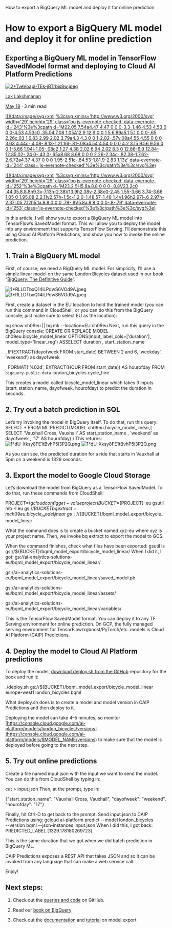 How to export a BigQuery ML model and deploy it for online prediction

# How to export a BigQuery ML model and deploy it for online prediction

## Exporting a BigQuery ML model in TensorFlow SavedModel format and deploying to Cloud AI Platform Predictions

[![2*TveVoapl-TEk-jBTrbis8w.jpeg](../_resources/e0667f99a34a0e07e07c4d841ae06366.jpg)](https://towardsdatascience.com/@lakshmanok?source=post_page-----a7e4d44c4c93----------------------)

[Lak Lakshmanan](https://towardsdatascience.com/@lakshmanok?source=post_page-----a7e4d44c4c93----------------------)

[May 18](https://towardsdatascience.com/how-to-export-a-bigquery-ml-model-and-deploy-it-for-online-prediction-a7e4d44c4c93?source=post_page-----a7e4d44c4c93----------------------) · 3 min read

[![](data:image/svg+xml,%3csvg xmlns='http://www.w3.org/2000/svg' width='29' height='29' class='bo js-evernote-checked' data-evernote-id='243'%3e%3cpath d='M22.05 7.54a4.47 4.47 0 0 0-3.3-1.46 4.53 4.53 0 0 0-4.53 4.53c0 .35.04.7.08 1.05A12.9 12.9 0 0 1 5 6.89a5.1 5.1 0 0 0-.65 2.26c.03 1.6.83 2.99 2.02 3.79a4.3 4.3 0 0 1-2.02-.57v.08a4.55 4.55 0 0 0 3.63 4.44c-.4.08-.8.13-1.21.16l-.81-.08a4.54 4.54 0 0 0 4.2 3.15 9.56 9.56 0 0 1-5.66 1.94l-1.05-.08c2 1.27 4.38 2.02 6.94 2.02 8.3 0 12.86-6.9 12.84-12.85.02-.24 0-.43 0-.65a8.68 8.68 0 0 0 2.26-2.34c-.82.38-1.7.62-2.6.72a4.37 4.37 0 0 0 1.95-2.51c-.84.53-1.81.9-2.83 1.13z' data-evernote-id='244' class='js-evernote-checked'%3e%3c/path%3e%3c/svg%3e)](https://medium.com/p/a7e4d44c4c93/share/twitter?source=post_actions_header---------------------------)

[![](data:image/svg+xml,%3csvg xmlns='http://www.w3.org/2000/svg' width='29' height='29' class='bo js-evernote-checked' data-evernote-id='252'%3e%3cpath d='M23.2 5H5.8a.8.8 0 0 0-.8.8V23.2c0 .44.35.8.8.8h9.3v-7.13h-2.38V13.9h2.38v-2.38c0-2.45 1.55-3.66 3.74-3.66 1.05 0 1.95.08 2.2.11v2.57h-1.5c-1.2 0-1.48.57-1.48 1.4v1.96h2.97l-.6 2.97h-2.37l.05 7.12h5.1a.8.8 0 0 0 .79-.8V5.8a.8.8 0 0 0-.8-.79' data-evernote-id='253' class='js-evernote-checked'%3e%3c/path%3e%3c/svg%3e)](https://medium.com/p/a7e4d44c4c93/share/facebook?source=post_actions_header---------------------------)

In this article, I will show you to export a BigQuery ML model into TensorFlow’s SavedModel format. This will allow you to deploy the model into any environment that supports TensorFlow Serving. I’ll demonstrate this using Cloud AI Platform Predictions, and show you how to invoke the online prediction.

## 1. Train a BigQuery ML model

First, of course, we need a BigQuery ML model. For simplicity, I’ll use a simple linear model on the same London Bicycles dataset used in our book “[BigQuery: The Definitive Guide](https://www.amazon.com/Google-BigQuery-Definitive-Warehousing-Analytics/dp/1492044466)”.

![1*RLLDTbxQ14iLPdwS6VOd9A.jpeg](../_resources/96f45d5586a727b5e7ac6df51959a034.jpg)
![1*RLLDTbxQ14iLPdwS6VOd9A.jpeg](../_resources/4029d58cd2e1afb6bd9a8ced3fb4709e.jpg)

First, create a dataset in the EU location to hold the trained model (you can run this command in CloudShell, or you can do this from the BigQuery console; just make sure to select EU as the location):

bq show ch09eu || bq mk --location=EU ch09eu
Next, run this query in the BigQuery console:
CREATE OR REPLACE MODEL ch09eu.bicycle_model_linear
OPTIONS(input_label_cols=['duration'], model_type='linear_reg')
ASSELECT
duration
, start_station_name

, IF(EXTRACT(dayofweek FROM start_date) BETWEEN 2 and 6, 'weekday', 'weekend') as dayofweek

, FORMAT('%02d', EXTRACT(HOUR FROM start_date)) AS hourofday
FROM `bigquery-public-data`.london_bicycles.cycle_hire

This creates a model called bicycle_model_linear which takes 3 inputs (start_station_name, dayofweek, hourofday) to predict the duration in seconds.

## 2. Try out a batch prediction in SQL

Let’s try invoking the model in BigQuery itself. To do that, run this query:
SELECT * FROM ML.PREDICT(MODEL ch09eu.bicycle_model_linear,(
SELECT
'Vauxhall Cross, Vauxhall' AS start_station_name
, 'weekend' as dayofweek
, '17' AS hourofday)
)
This returns:
![1*dU-Xksy8FE1tBvhP5i3P2Q.png](../_resources/d742c7b2909f43355b9d41e19c8dc084.png)
![1*dU-Xksy8FE1tBvhP5i3P2Q.png](../_resources/b52ca6a4a19ce06457d75c0abadb5c75.png)

As you can see, the predicted duration for a ride that starts in Vauxhall at 5pm on a weekend is 1329 seconds.

## 3. Export the model to Google Cloud Storage

Let’s download the model from BigQuery as a TensorFlow SavedModel. To do that, run these commands from CloudShell:

PROJECT=$(gcloud config get-value project)
BUCKET=${PROJECT}-eu
gsutil mb -l eu gs://${BUCKET}
bq extract -m ch09eu.bicycle_model_linear \
gs://${BUCKET}/bqml_model_export/bicycle_model_linear

What the command does is to create a bucket named xyz-eu where xyz is your project name. Then, we invoke bq extract to export the model to GCS.

When the command finishes, check what files have been exported:
gsutil ls gs://${BUCKET}/bqml_model_export/bicycle_model_linear/
When I did it, I got:
gs://ai-analytics-solutions-eu/bqml_model_export/bicycle_model_linear/

gs://ai-analytics-solutions-eu/bqml_model_export/bicycle_model_linear/saved_model.pb

gs://ai-analytics-solutions-eu/bqml_model_export/bicycle_model_linear/assets/

gs://ai-analytics-solutions-eu/bqml_model_export/bicycle_model_linear/variables/

This is the TensorFlow SavedModel format. You can deploy it to any TF Serving environment for online prediction. On GCP, the fully managed serving environment for TensorFlow/xgboost/PyTorch/etc. models is Cloud AI Platform (CAIP) Predictions.

## 4. Deploy the model to Cloud AI Platform predictions

To deploy the model, [download deploy.sh from the GitHub](https://github.com/GoogleCloudPlatform/bigquery-oreilly-book/blob/master/blogs/bqml_model_export/deploy.sh) repository for the book and run it:

./deploy.sh gs://${BUCKET}/bqml_model_export/bicycle_model_linear \
europe-west1 london_bicycles bqml

What deploy.sh does is to create a model and model version in CAIP Predictions and then deploy to it.

Deploying the model can take 4–5 minutes, so monitor [https://console.cloud.google.com/ai-platform/models/london_bicycles/versions](https://console.cloud.google.com/ai-platform/models/$MODEL_NAME/versions) to make sure that the model is deployed before going to the next step.

## 5. Try out online predictions

Create a file named input.json with the input we want to send the model. You can do this from CloudShell by typing in:

cat > input.json
Then, at the prompt, type in:

{"start_station_name": "Vauxhall Cross, Vauxhall", "dayofweek": "weekend", "hourofday": "17"}

Finally, hit Ctrl-D to get back to the prompt.
Send input.json to CAIP Predictions using:
gcloud ai-platform predict --model london_bicycles \
--version bqml --json-instances input.json
When I did this, I got back:
PREDICTED_LABEL
[1329.178180269723]

This is the same duration that we got when we did batch prediction in BigQuery ML.

CAIP Predictions exposes a REST API that takes JSON and so it can be invoked from any language that can make a web service call.

Enjoy!

## Next steps:

1. Check out the [queries and code](https://github.com/GoogleCloudPlatform/bigquery-oreilly-book/tree/master/blogs/bqml_model_export) on GitHub.

2. Read our [book on BigQuery](https://www.amazon.com/Google-BigQuery-Definitive-Warehousing-Analytics/dp/1492044466)

3. Check out the [documentation](https://cloud.google.com/bigquery-ml/docs/exporting-models) and [tutorial](https://cloud.google.com/bigquery-ml/docs/export-model-tutorial) on model export